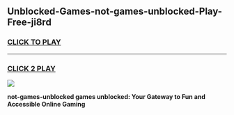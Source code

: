 
## Unblocked-Games-not-games-unblocked-Play-Free-ji8rd
<h3>
<a href="https://premium76.site?title=not-games-unblocked&ref=19M">CLICK TO PLAY</a></h3>
<hr>

<h3>
<a href="https://premium76.site?title=not-games-unblocked&ref=19M">CLICK 2 PLAY</a>
  
</h3>

<a href="https://premium76.site?title=not-games-unblocked&ref=19M"><img src="https://clearcache.store/games.png"></a>


**not-games-unblocked games unblocked: Your Gateway to Fun and Accessible Online Gaming**
